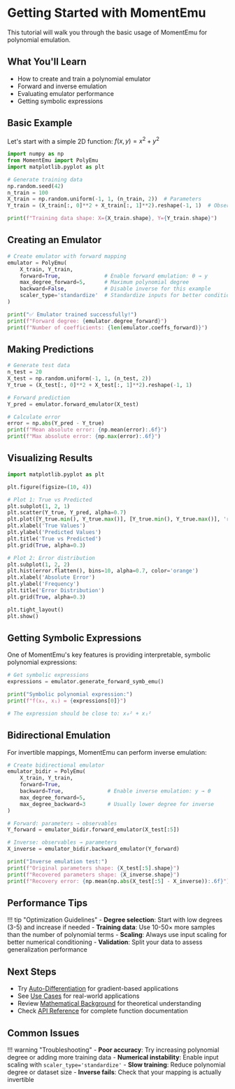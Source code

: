 # Getting Started with MomentEmu

This tutorial will walk you through the basic usage of MomentEmu for polynomial emulation.

## What You'll Learn

- How to create and train a polynomial emulator
- Forward and inverse emulation
- Evaluating emulator performance
- Getting symbolic expressions

## Basic Example

Let's start with a simple 2D function: $f(x, y) = x^2 + y^2$

```python
import numpy as np
from MomentEmu import PolyEmu
import matplotlib.pyplot as plt

# Generate training data
np.random.seed(42)
n_train = 100
X_train = np.random.uniform(-1, 1, (n_train, 2))  # Parameters
Y_train = (X_train[:, 0]**2 + X_train[:, 1]**2).reshape(-1, 1)  # Observables

print(f"Training data shape: X={X_train.shape}, Y={Y_train.shape}")
```

## Creating an Emulator

```python
# Create emulator with forward mapping
emulator = PolyEmu(
    X_train, Y_train,
    forward=True,              # Enable forward emulation: θ → y
    max_degree_forward=5,      # Maximum polynomial degree
    backward=False,            # Disable inverse for this example
    scaler_type='standardize'  # Standardize inputs for better conditioning
)

print("✅ Emulator trained successfully!")
print(f"Forward degree: {emulator.degree_forward}")
print(f"Number of coefficients: {len(emulator.coeffs_forward)}")
```

## Making Predictions

```python
# Generate test data
n_test = 20
X_test = np.random.uniform(-1, 1, (n_test, 2))
Y_true = (X_test[:, 0]**2 + X_test[:, 1]**2).reshape(-1, 1)

# Forward prediction
Y_pred = emulator.forward_emulator(X_test)

# Calculate error
error = np.abs(Y_pred - Y_true)
print(f"Mean absolute error: {np.mean(error):.6f}")
print(f"Max absolute error: {np.max(error):.6f}")
```

## Visualizing Results

```python
import matplotlib.pyplot as plt

plt.figure(figsize=(10, 4))

# Plot 1: True vs Predicted
plt.subplot(1, 2, 1)
plt.scatter(Y_true, Y_pred, alpha=0.7)
plt.plot([Y_true.min(), Y_true.max()], [Y_true.min(), Y_true.max()], 'r--', lw=2)
plt.xlabel('True Values')
plt.ylabel('Predicted Values')
plt.title('True vs Predicted')
plt.grid(True, alpha=0.3)

# Plot 2: Error distribution
plt.subplot(1, 2, 2)
plt.hist(error.flatten(), bins=10, alpha=0.7, color='orange')
plt.xlabel('Absolute Error')
plt.ylabel('Frequency')
plt.title('Error Distribution')
plt.grid(True, alpha=0.3)

plt.tight_layout()
plt.show()
```

## Getting Symbolic Expressions

One of MomentEmu's key features is providing interpretable, symbolic polynomial expressions:

```python
# Get symbolic expressions
expressions = emulator.generate_forward_symb_emu()

print("Symbolic polynomial expression:")
print(f"f(x₀, x₁) = {expressions[0]}")

# The expression should be close to: x₀² + x₁²
```

## Bidirectional Emulation

For invertible mappings, MomentEmu can perform inverse emulation:

```python
# Create bidirectional emulator
emulator_bidir = PolyEmu(
    X_train, Y_train,
    forward=True,
    backward=True,              # Enable inverse emulation: y → θ
    max_degree_forward=5,
    max_degree_backward=3       # Usually lower degree for inverse
)

# Forward: parameters → observables
Y_forward = emulator_bidir.forward_emulator(X_test[:5])

# Inverse: observables → parameters  
X_inverse = emulator_bidir.backward_emulator(Y_forward)

print("Inverse emulation test:")
print(f"Original parameters shape: {X_test[:5].shape}")
print(f"Recovered parameters shape: {X_inverse.shape}")
print(f"Recovery error: {np.mean(np.abs(X_test[:5] - X_inverse)):.6f}")
```

## Performance Tips

!!! tip "Optimization Guidelines"
    - **Degree selection**: Start with low degrees (3-5) and increase if needed
    - **Training data**: Use 10-50× more samples than the number of polynomial terms
    - **Scaling**: Always use input scaling for better numerical conditioning
    - **Validation**: Split your data to assess generalization performance

## Next Steps

- Try [Auto-Differentiation](autodiff-guide.md) for gradient-based applications
- See [Use Cases](../examples/use-cases.md) for real-world applications
- Review [Mathematical Background](../theory/mathematical-background.md) for theoretical understanding
- Check [API Reference](../api/core.md) for complete function documentation

## Common Issues

!!! warning "Troubleshooting"
    - **Poor accuracy**: Try increasing polynomial degree or adding more training data
    - **Numerical instability**: Enable input scaling with `scaler_type='standardize'`
    - **Slow training**: Reduce polynomial degree or dataset size
    - **Inverse fails**: Check that your mapping is actually invertible
